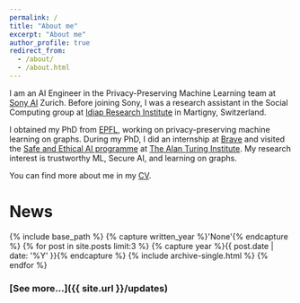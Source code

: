 ```yaml
---
permalink: /
title: "About me"
excerpt: "About me"
author_profile: true
redirect_from: 
  - /about/
  - /about.html
---
```


I am an AI Engineer in the Privacy-Preserving Machine Learning team at [Sony AI](https://ai.sony) Zurich.
Before joining Sony, I was a research assistant in the Social Computing group at [Idiap Research Institute](http://idiap.ch) in Martigny, Switzerland.

I obtained my PhD from [EPFL](https://www.epfl.ch/en/home/), working on privacy-preserving machine learning on graphs. During my PhD, I did an internship at [Brave](https://brave.com/) and visited the [Safe and Ethical AI programme](https://www.turing.ac.uk/research/research-programmes/artificial-intelligence-ai/safe-and-ethical) at [The Alan Turing Institute](https://www.turing.ac.uk/). My research interest is trustworthy ML, Secure AI, and learning on graphs.

You can find more about me in my [CV](https://nbviewer.org/github/sisaman/cv/blob/master/sina-sajadmanesh-cv.pdf).


# News

{% include base_path %}
{% capture written_year %}'None'{% endcapture %}
{% for post in site.posts  limit:3  %}
  {% capture year %}{{ post.date | date: '%Y' }}{% endcapture %}
  {% include archive-single.html %}
{% endfor %}

### [See more...]({{ site.url }}/updates)
